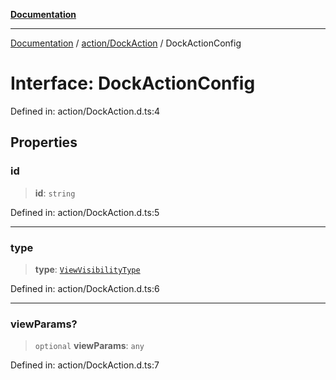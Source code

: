 [**Documentation**](../../../index.md)

***

[Documentation](../../../index.md) / [action/DockAction](../index.md) / DockActionConfig

# Interface: DockActionConfig

Defined in: action/DockAction.d.ts:4

## Properties

### id

> **id**: `string`

Defined in: action/DockAction.d.ts:5

***

### type

> **type**: [`ViewVisibilityType`](../../PopupAction/type-aliases/ViewVisibilityType.md)

Defined in: action/DockAction.d.ts:6

***

### viewParams?

> `optional` **viewParams**: `any`

Defined in: action/DockAction.d.ts:7
